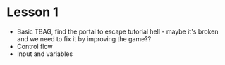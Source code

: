 # Lesson 1

- Basic TBAG, find the portal to escape tutorial hell - maybe it's broken and we need to fix it by improving the game??
- Control flow 
- Input and variables
